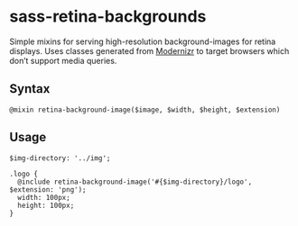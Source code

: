 # sass-retina-backgrounds

Simple mixins for serving high-resolution background-images for retina displays. Uses classes generated from [Modernizr](http://modernizr.com) to target browsers which don’t support media queries.

## Syntax

    @mixin retina-background-image($image, $width, $height, $extension)

## Usage

    $img-directory: '../img';

    .logo {
      @include retina-background-image('#{$img-directory}/logo', $extension: 'png');
      width: 100px;
      height: 100px;
    }
